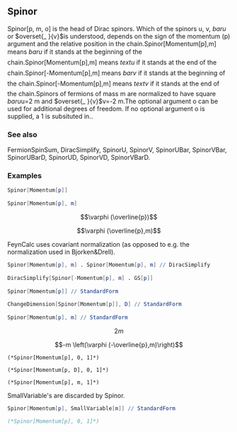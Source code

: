 ##  Spinor 

Spinor[p, m, o] is the head of Dirac spinors. Which of the spinors u, v, $bar{u}$ or $overset{_ }{v}$is understood, depends on the sign of the momentum (p) argument and the relative position in the chain.Spinor[Momentum[p],m] means $bar{u}$ if it stands at the beginning of the chain.Spinor[Momentum[p],m] means $text{u}$ if it stands at the end of the chain.Spinor[-Momentum[p],m] means $bar{v}$ if it stands at the beginning of the chain.Spinor[-Momentum[p],m] means $text{v}$ if it stands at the end of the chain.Spinors of fermions of mass m are normalized to have square $bar{u}$u=2 m and  $overset{_ }{v}$v=-2 m.The optional argument o can be used for additional degrees of freedom. If no optional argument o is supplied, a 1 is subsituted in..

###  See also 

FermionSpinSum, DiracSimplify, SpinorU, SpinorV, SpinorUBar, SpinorVBar, SpinorUBarD, SpinorUD, SpinorVD, SpinorVBarD.

###  Examples 

```mathematica
Spinor[Momentum[p]] 
 
Spinor[Momentum[p], m]
```

$$\varphi (\overline{p})$$

$$\varphi (\overline{p},m)$$

FeynCalc uses covariant normalization (as opposed to e.g. the normalization used in Bjorken&Drell).

```mathematica
Spinor[Momentum[p], m] . Spinor[Momentum[p], m] // DiracSimplify 
 
DiracSimplify[Spinor[-Momentum[p], m] . GS[p]] 
 
Spinor[Momentum[p]] // StandardForm 
 
ChangeDimension[Spinor[Momentum[p]], D] // StandardForm 
 
Spinor[Momentum[p], m] // StandardForm
```

$$2 m$$

$$-m \left(\varphi (-\overline{p},m)\right)$$

```
(*Spinor[Momentum[p], 0, 1]*)

(*Spinor[Momentum[p, D], 0, 1]*)

(*Spinor[Momentum[p], m, 1]*)
```

SmallVariable's are discarded by Spinor.

```mathematica
Spinor[Momentum[p], SmallVariable[m]] // StandardForm

(*Spinor[Momentum[p], 0, 1]*)
```